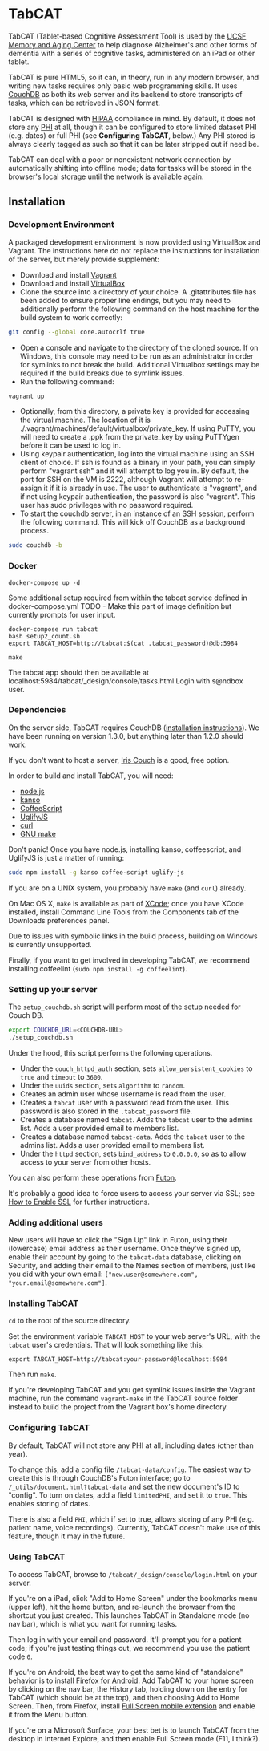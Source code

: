 TabCAT
======

TabCAT (Tablet-based Cognitive Assessment Tool) is used by the [UCSF Memory and Aging Center](http://mac.ucsf.edu) to help diagnose Alzheimer's and other forms of dementia with a series of cognitive tasks, administered on an iPad or other tablet.

TabCAT is pure HTML5, so it can, in theory, run in any modern browser, and writing new tasks requires only basic web programming skills. It uses [CouchDB](http://couchdb.apache.org/) as both its web server and its backend to store transcripts of tasks, which can be retrieved in JSON format.

TabCAT is designed with [HIPAA](http://www.hhs.gov/ocr/privacy/) compliance in mind. By default, it does not store any [PHI](http://www.hhs.gov/ocr/privacy/hipaa/understanding/coveredentities/De-identification/guidance.html#protected) at all, though it can be configured to store limited dataset PHI (e.g. dates) or full PHI (see **Configuring TabCAT**, below.) Any PHI stored is always clearly tagged as such so that it can be later stripped out if need be.

TabCAT can deal with a poor or nonexistent network connection by automatically shifting into offline mode; data for tasks will be stored in the browser's local storage until the network is available again.

Installation
------------

### Development Environment

A packaged development environment is now provided using VirtualBox and Vagrant.  The instructions here do not replace the instructions for installation of the server, but merely provide supplement:

 * Download and install [Vagrant](https://www.vagrantup.com/downloads.html)
 * Download and install [VirtualBox](https://www.virtualbox.org/wiki/Downloads)
 * Clone the source into a directory of your choice.  A .gitattributes file has been added to ensure proper line endings, but you may need to additionally perform the following command on the host machine for the build system to work correctly:
```sh
git config --global core.autocrlf true
```
 * Open a console and navigate to the directory of the cloned source. If on Windows, this console may need to be run as an administrator in order for symlinks to not break the build.  Additional Virtualbox settings may be required if the build breaks due to symlink issues.
 * Run the following command:  
```sh
vagrant up
```
 * Optionally, from this directory, a private key is provided for accessing the virtual machine.  The location of it is ./.vagrant/machines/default/virtualbox/private_key.  If using PuTTY, you will need to create a .ppk from the private_key by using PuTTYgen before it can be used to log in.
 * Using keypair authentication, log into the virtual machine using an SSH client of choice.  If ssh is found as a binary in your path, you can simply perform "vagrant ssh" and it will attempt to log you in. By default, the port for SSH on the VM is 2222, although Vagrant will attempt to re-assign it if it is already in use.  The user to authenticate is "vagrant", and if not using keypair authentication, the password is also "vagrant".  This user has sudo privileges with no password required.
 * To start the couchdb server, in an instance of an SSH session, perform the following command.  This will kick off CouchDB as a background process.
```sh
sudo couchdb -b
``` 
### Docker

```
docker-compose up -d
```

Some additional setup required from within the tabcat service defined in docker-compose.yml
TODO - Make this part of image definition but currently prompts for user input.

```
docker-compose run tabcat
bash setup2_count.sh
export TABCAT_HOST=http://tabcat:$(cat .tabcat_password)@db:5984

make
```
The tabcat app should then be available at localhost:5984/tabcat/\_design/console/tasks.html
Login with s@ndbox user.


### Dependencies

On the server side, TabCAT requires CouchDB ([installation instructions](http://docs.couchdb.org/en/latest/install/index.html)). We have been running on version 1.3.0, but anything later than 1.2.0 should work.

If you don't want to host a server, [Iris Couch](http://www.iriscouch.com/) is a good, free option.

In order to build and install TabCAT, you will need:

 * [node.js](http://nodejs.org/)
 * [kanso](http://kan.so)
 * [CoffeeScript](http://coffeescript.org/)
 * [UglifyJS](https://github.com/mishoo/UglifyJS2)
 * [curl](http://curl.haxx.se/download.html)
 * [GNU make](http://www.gnu.org/software/make/)

Don't panic! Once you have node.js, installing kanso, coffeescript, and UglifyJS is just a matter of running:

```sh
sudo npm install -g kanso coffee-script uglify-js
```

If you are on a UNIX system, you probably have `make` (and `curl`) already.

On Mac OS X, `make` is available as part of [XCode](https://developer.apple.com/xcode/); once you have XCode installed, install Command Line Tools from the Components tab of the Downloads preferences panel.

Due to issues with symbolic links in the build process, building on Windows is currently unsupported.

Finally, if you want to get involved in developing TabCAT, we recommend installing coffeelint (`sudo npm install -g coffeelint`).

### Setting up your server

The `setup_couchdb.sh` script will perform most of the setup needed for Couch DB.

```sh
export COUCHDB_URL=<COUCHDB-URL>
./setup_couchdb.sh
```
Under the hood, this script performs the following operations.

* Under the `couch_httpd_auth` section, sets `allow_persistent_cookies` to `true` and `timeout` to `3600`.
* Under the `uuids` section, sets `algorithm` to `random`.
* Creates an admin user whose username is read from the user.
* Creates a `tabcat` user with a password read from the user. This password is also stored in the `.tabcat_password` file.
* Creates a database named `tabcat`. Adds the `tabcat` user to the admins list. Adds a user provided email to members list.
* Creates a database named `tabcat-data`. Adds the `tabcat` user to the admins list. Adds a user provided email to members list.
* Under the `httpd` section, sets `bind_address` to `0.0.0.0`, so as to allow access to your server from other hosts.

You can also perform these operations from [Futon](http://wiki.apache.org/couchdb/Getting_started_with_Futon).

It's probably a good idea to force users to access your server via SSL; see [How to Enable SSL](http://wiki.apache.org/couchdb/How_to_enable_SSL) for further instructions.

### Adding additional users

New users will have to click the "Sign Up" link in Futon, using their (lowercase) email address as their username. Once they've signed up, enable their account by going to the `tabcat-data` database, clicking on Security, and adding their email to the Names section of members, just like you did with your own email: `["new.user@somewhere.com", "your.email@somewhere.com"]`.

### Installing TabCAT

`cd` to the root of the source directory.

Set the environment variable `TABCAT_HOST` to your web server's URL, with the `tabcat` user's credentials. That will look something like this:

`export TABCAT_HOST=http://tabcat:your-password@localhost:5984`

Then run `make`.

If you're developing TabCAT and you get symlink issues inside the Vagrant machine, run the command `vagrant-make` in the TabCAT source folder instead to build the project from the Vagrant box's home directory.

### Configuring TabCAT

By default, TabCAT will not store any PHI at all, including dates
(other than year).

To change this, add a config file `/tabcat-data/config`. The easiest way to create this is through CouchDB's Futon interface; go to `/_utils/document.html?tabcat-data` and set the new document's ID to "config". To turn on dates, add a field `limitedPHI`, and set it to `true`. This enables storing of dates.

There is also a field `PHI`, which if set to true, allows storing of any PHI (e.g. patient name, voice recordings). Currently, TabCAT doesn't make use of this feature, though it may in the future.

### Using TabCAT

To access TabCAT, browse to `/tabcat/_design/console/login.html` on your server.

If you're on a iPad, click "Add to Home Screen" under the bookmarks menu (upper left), hit the home button, and re-launch the browser from the shortcut you just created. This launches TabCAT in Standalone mode (no nav bar), which is what you want for running tasks.

Then log in with your email and password. It'll prompt you for a patient code; if you're just testing things out, we recommend you use the patient code `0`.

If you're on Android, the best way to get the same kind of "standalone" behavior is to install [Firefox for Android](https://play.google.com/store/apps/details?id=org.mozilla.firefox). Add TabCAT to your home screen by clicking on the nav bar, the History tab, holding down on the entry for TabCAT (which should be at the top), and then choosing Add to Home Screen. Then, from Firefox, install [Full Screen mobile extension](https://addons.mozilla.org/En-us/mobile/addon/full-screen-252573/) and enable it from the Menu button.

If you're on a Microsoft Surface, your best bet is to launch TabCAT from the desktop in Internet Explore, and then enable Full Screen mode (F11, I think?).

